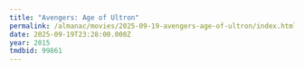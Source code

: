 ```yaml
---
title: "Avengers: Age of Ultron"
permalink: /almanac/movies/2025-09-19-avengers-age-of-ultron/index.html
date: 2025-09-19T23:28:00.000Z
year: 2015
tmdbid: 99861
---
```


